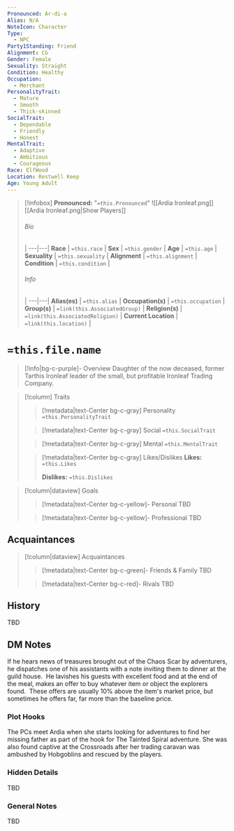 ```yaml
---
Pronounced: Ar-di-a
Alias: N/A
NoteIcon: Character
Type:
  - NPC
Party1Standing: Friend
Alignment: CG
Gender: Female
Sexuality: Straight
Condition: Healthy
Occupation:
  - Merchant
PersonalityTrait:
  - Mature
  - Smooth
  - Thick-skinned
SocialTrait:
  - Dependable
  - Friendly
  - Honest
MentalTrait:
  - Adaptive
  - Ambitious
  - Courageous
Race: ElfWood
Location: Restwell Keep
Age: Young Adult
---
```


> [!infobox]
> **Pronounced:**  "`=this.Pronounced`"
> ![[Ardia Ironleaf.png]]
> [[Ardia Ironleaf.png|Show Players]]
> ###### Bio
>  |
> ---|---|
> **Race** | `=this.race` |
> **Sex** | `=this.gender` |
> **Age** | `=this.age` |
> **Sexuality** | `=this.sexuality` |
> **Alignment** | `=this.alignment` |
> **Condition** | `=this.condition` |
> ###### Info
>  |
> ---|---|
> **Alias(es)** | `=this.alias` |
> **Occupation(s)** | `=this.occupation` |
> **Group(s)** | `=link(this.AssociatedGroup)` |
> **Religion(s)** | `=link(this.AssociatedReligion)` |
> **Current Location** | `=link(this.location)` |

# **`=this.file.name`**
> [!info|bg-c-purple]- Overview
Daughter of the now deceased, former Tarthis Ironleaf leader of the small, but profitable Ironleaf Trading Company.  

> [!column] Traits
>> [!metadata|text-Center bg-c-gray] Personality
>> `=this.PersonalityTrait`
>
>> [!metadata|text-Center bg-c-gray] Social
>> `=this.SocialTrait`
>
>> [!metadata|text-Center bg-c-gray] Mental
>> `=this.MentalTrait`
>
>> [!metadata|text-Center bg-c-gray] Likes/Dislikes
>> **Likes:** `=this.Likes`
>>
>> **Dislikes:** `=this.Dislikes`

> [!column|dataview] Goals
>> [!metadata|text-Center bg-c-yellow]- Personal
>> TBD
>
>> [!metadata|text-Center bg-c-yellow]- Professional
>> TBD
>

## Acquaintances
> [!column|dataview] Acquaintances
>> [!metadata|text-Center bg-c-green]- Friends & Family
>> TBD
>
>> [!metadata|text-Center bg-c-red]- Rivals
>> TBD
>

## History
TBD

## DM Notes
If he hears news of treasures brought out of the Chaos Scar by adventurers, he dispatches one of his assistants with a note inviting them to dinner at the guild house.  He lavishes his guests with excellent food and at the end of the meal, makes an offer to buy whatever item or object the explorers found.  These offers are usually 10% above the item's market price, but sometimes he offers far, far more than the baseline price.

### Plot Hooks
The PCs meet Ardia when she starts looking for adventures to find her missing father as part of the hook for The Tainted Spiral adventure.  She was also found captive at the Crossroads after her trading caravan was ambushed by Hobgoblins and rescued by the players.

### Hidden Details
TBD

### General Notes
TBD